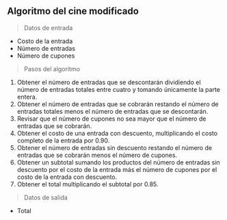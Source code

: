 ## Algoritmo del cine modificado
> Datos de entrada
* Costo de la entrada
* Número de entradas
* Número de cupones
>
> Pasos del algoritmo
1. Obtener el número de entradas que se descontarán dividiendo el número de entradas totales entre cuatro y tomando únicamente la parte entera.
2. Obtener el número de entradas que se cobrarán restando el número de entradas totales menos el número de entradas que se descontarán.
3. Revisar que el número de cupones no sea mayor que el número de entradas que se cobrarán.
4. Obtener el costo de una entrada con descuento, multiplicando el costo completo de la entrada por 0.90.
5. Obtener el número de entradas sin descuento restando el número de entradas que se cobrarán menos el número de cupones.
6. Obtener un subtotal sumando los productos del número de entradas sin descuento por el costo de la entrada más el número de cupones por el costo de la entrada con descuento.
7. Obtener el total multiplicando el subtotal por 0.85.
>
>Datos de salida
* Total
